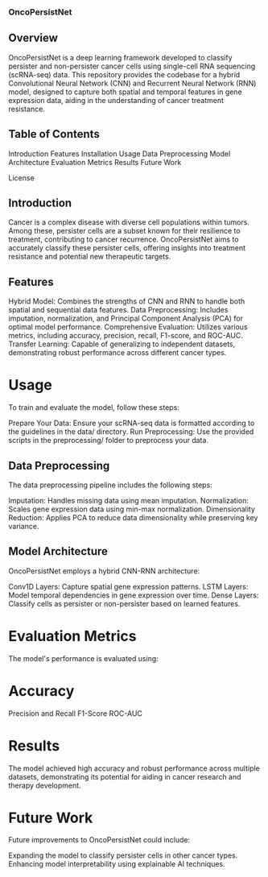 ### OncoPersistNet
## Overview
OncoPersistNet is a deep learning framework developed to classify persister and non-persister cancer cells using single-cell RNA sequencing (scRNA-seq) data. This repository provides the codebase for a hybrid Convolutional Neural Network (CNN) and Recurrent Neural Network (RNN) model, designed to capture both spatial and temporal features in gene expression data, aiding in the understanding of cancer treatment resistance.

## Table of Contents
  Introduction
  Features
  Installation
  Usage
  Data Preprocessing
  Model Architecture
  Evaluation Metrics
  Results
  Future Work
  
  License
## Introduction
  Cancer is a complex disease with diverse cell populations within tumors. Among these, persister cells are a subset known for their resilience to treatment, contributing to   cancer recurrence. OncoPersistNet aims to accurately classify these persister cells, offering insights into treatment resistance and potential new therapeutic targets.

## Features
Hybrid Model: Combines the strengths of CNN and RNN to handle both spatial and sequential data features.
Data Preprocessing: Includes imputation, normalization, and Principal Component Analysis (PCA) for optimal model performance.
Comprehensive Evaluation: Utilizes various metrics, including accuracy, precision, recall, F1-score, and ROC-AUC.
Transfer Learning: Capable of generalizing to independent datasets, demonstrating robust performance across different cancer types.

# Usage
 To train and evaluate the model, follow these steps:

  Prepare Your Data: Ensure your scRNA-seq data is formatted according to the guidelines in the data/ directory.
  Run Preprocessing: Use the provided scripts in the preprocessing/ folder to preprocess your data.

## Data Preprocessing
  The data preprocessing pipeline includes the following steps:
  
  Imputation: Handles missing data using mean imputation.
  Normalization: Scales gene expression data using min-max normalization.
  Dimensionality Reduction: Applies PCA to reduce data dimensionality while preserving key variance.

## Model Architecture
  OncoPersistNet employs a hybrid CNN-RNN architecture:

  Conv1D Layers: Capture spatial gene expression patterns.
  LSTM Layers: Model temporal dependencies in gene expression over time.
  Dense Layers: Classify cells as persister or non-persister based on learned features.
  

# Evaluation Metrics
  The model's performance is evaluated using:

# Accuracy
  Precision and Recall
  F1-Score
  ROC-AUC

# Results
  The model achieved high accuracy and robust performance across multiple datasets, demonstrating its potential for aiding in cancer research and therapy development. 

# Future Work
  Future improvements to OncoPersistNet could include:
  
  Expanding the model to classify persister cells in other cancer types.
  Enhancing model interpretability using explainable AI techniques.
